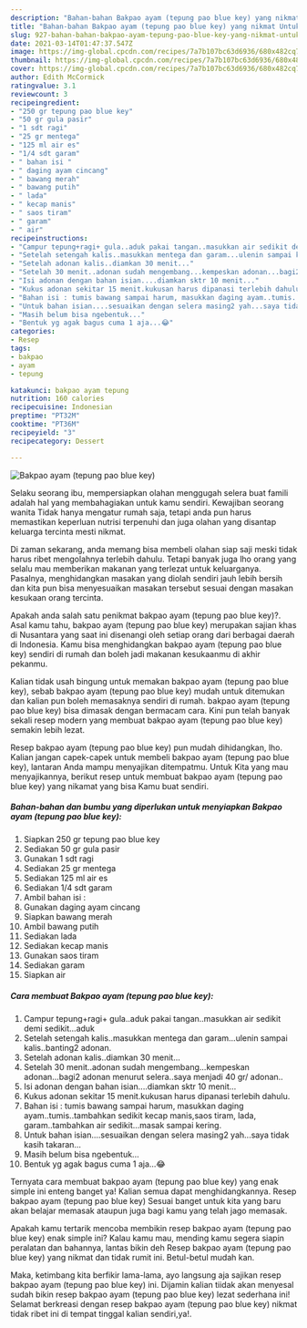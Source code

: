 ```yaml
---
description: "Bahan-bahan Bakpao ayam (tepung pao blue key) yang nikmat Untuk Jualan"
title: "Bahan-bahan Bakpao ayam (tepung pao blue key) yang nikmat Untuk Jualan"
slug: 927-bahan-bahan-bakpao-ayam-tepung-pao-blue-key-yang-nikmat-untuk-jualan
date: 2021-03-14T01:47:37.547Z
image: https://img-global.cpcdn.com/recipes/7a7b107bc63d6936/680x482cq70/bakpao-ayam-tepung-pao-blue-key-foto-resep-utama.jpg
thumbnail: https://img-global.cpcdn.com/recipes/7a7b107bc63d6936/680x482cq70/bakpao-ayam-tepung-pao-blue-key-foto-resep-utama.jpg
cover: https://img-global.cpcdn.com/recipes/7a7b107bc63d6936/680x482cq70/bakpao-ayam-tepung-pao-blue-key-foto-resep-utama.jpg
author: Edith McCormick
ratingvalue: 3.1
reviewcount: 3
recipeingredient:
- "250 gr tepung pao blue key"
- "50 gr gula pasir"
- "1 sdt ragi"
- "25 gr mentega"
- "125 ml air es"
- "1/4 sdt garam"
- " bahan isi "
- " daging ayam cincang"
- " bawang merah"
- " bawang putih"
- " lada"
- " kecap manis"
- " saos tiram"
- " garam"
- " air"
recipeinstructions:
- "Campur tepung+ragi+ gula..aduk pakai tangan..masukkan air sedikit demi sedikit...aduk"
- "Setelah setengah kalis..masukkan mentega dan garam...ulenin sampai kalis..banting2 adonan."
- "Setelah adonan kalis..diamkan 30 menit..."
- "Setelah 30 menit..adonan sudah mengembang...kempeskan adonan...bagi2 adonan menurut selera..saya menjadi 40 gr/ adonan.."
- "Isi adonan dengan bahan isian....diamkan sktr 10 menit..."
- "Kukus adonan sekitar 15 menit.kukusan harus dipanasi terlebih dahulu."
- "Bahan isi : tumis bawang sampai harum, masukkan daging ayam..tumis..tambahkan sedikit kecap manis,saos tiram, lada, garam..tambahkan air sedikit...masak sampai kering."
- "Untuk bahan isian....sesuaikan dengan selera masing2 yah...saya tidak kasih takaran..."
- "Masih belum bisa ngebentuk..."
- "Bentuk yg agak bagus cuma 1 aja...😂"
categories:
- Resep
tags:
- bakpao
- ayam
- tepung

katakunci: bakpao ayam tepung 
nutrition: 160 calories
recipecuisine: Indonesian
preptime: "PT32M"
cooktime: "PT36M"
recipeyield: "3"
recipecategory: Dessert

---
```



![Bakpao ayam (tepung pao blue key)](https://img-global.cpcdn.com/recipes/7a7b107bc63d6936/680x482cq70/bakpao-ayam-tepung-pao-blue-key-foto-resep-utama.jpg)

Selaku seorang ibu, mempersiapkan olahan menggugah selera buat famili adalah hal yang membahagiakan untuk kamu sendiri. Kewajiban seorang  wanita Tidak hanya mengatur rumah saja, tetapi anda pun harus memastikan keperluan nutrisi terpenuhi dan juga olahan yang disantap keluarga tercinta mesti nikmat.

Di zaman  sekarang, anda memang bisa membeli olahan siap saji meski tidak harus ribet mengolahnya terlebih dahulu. Tetapi banyak juga lho orang yang selalu mau memberikan makanan yang terlezat untuk keluarganya. Pasalnya, menghidangkan masakan yang diolah sendiri jauh lebih bersih dan kita pun bisa menyesuaikan masakan tersebut sesuai dengan masakan kesukaan orang tercinta. 



Apakah anda salah satu penikmat bakpao ayam (tepung pao blue key)?. Asal kamu tahu, bakpao ayam (tepung pao blue key) merupakan sajian khas di Nusantara yang saat ini disenangi oleh setiap orang dari berbagai daerah di Indonesia. Kamu bisa menghidangkan bakpao ayam (tepung pao blue key) sendiri di rumah dan boleh jadi makanan kesukaanmu di akhir pekanmu.

Kalian tidak usah bingung untuk memakan bakpao ayam (tepung pao blue key), sebab bakpao ayam (tepung pao blue key) mudah untuk ditemukan dan kalian pun boleh memasaknya sendiri di rumah. bakpao ayam (tepung pao blue key) bisa dimasak dengan bermacam cara. Kini pun telah banyak sekali resep modern yang membuat bakpao ayam (tepung pao blue key) semakin lebih lezat.

Resep bakpao ayam (tepung pao blue key) pun mudah dihidangkan, lho. Kalian jangan capek-capek untuk membeli bakpao ayam (tepung pao blue key), lantaran Anda mampu menyajikan ditempatmu. Untuk Kita yang mau menyajikannya, berikut resep untuk membuat bakpao ayam (tepung pao blue key) yang nikamat yang bisa Kamu buat sendiri.

<!--inarticleads1-->

##### Bahan-bahan dan bumbu yang diperlukan untuk menyiapkan Bakpao ayam (tepung pao blue key):

1. Siapkan 250 gr tepung pao blue key
1. Sediakan 50 gr gula pasir
1. Gunakan 1 sdt ragi
1. Sediakan 25 gr mentega
1. Sediakan 125 ml air es
1. Sediakan 1/4 sdt garam
1. Ambil  bahan isi :
1. Gunakan  daging ayam cincang
1. Siapkan  bawang merah
1. Ambil  bawang putih
1. Sediakan  lada
1. Sediakan  kecap manis
1. Gunakan  saos tiram
1. Sediakan  garam
1. Siapkan  air




<!--inarticleads2-->

##### Cara membuat Bakpao ayam (tepung pao blue key):

1. Campur tepung+ragi+ gula..aduk pakai tangan..masukkan air sedikit demi sedikit...aduk
1. Setelah setengah kalis..masukkan mentega dan garam...ulenin sampai kalis..banting2 adonan.
1. Setelah adonan kalis..diamkan 30 menit...
1. Setelah 30 menit..adonan sudah mengembang...kempeskan adonan...bagi2 adonan menurut selera..saya menjadi 40 gr/ adonan..
1. Isi adonan dengan bahan isian....diamkan sktr 10 menit...
1. Kukus adonan sekitar 15 menit.kukusan harus dipanasi terlebih dahulu.
1. Bahan isi : tumis bawang sampai harum, masukkan daging ayam..tumis..tambahkan sedikit kecap manis,saos tiram, lada, garam..tambahkan air sedikit...masak sampai kering.
1. Untuk bahan isian....sesuaikan dengan selera masing2 yah...saya tidak kasih takaran...
1. Masih belum bisa ngebentuk...
1. Bentuk yg agak bagus cuma 1 aja...😂




Ternyata cara membuat bakpao ayam (tepung pao blue key) yang enak simple ini enteng banget ya! Kalian semua dapat menghidangkannya. Resep bakpao ayam (tepung pao blue key) Sesuai banget untuk kita yang baru akan belajar memasak ataupun juga bagi kamu yang telah jago memasak.

Apakah kamu tertarik mencoba membikin resep bakpao ayam (tepung pao blue key) enak simple ini? Kalau kamu mau, mending kamu segera siapin peralatan dan bahannya, lantas bikin deh Resep bakpao ayam (tepung pao blue key) yang nikmat dan tidak rumit ini. Betul-betul mudah kan. 

Maka, ketimbang kita berfikir lama-lama, ayo langsung aja sajikan resep bakpao ayam (tepung pao blue key) ini. Dijamin kalian tiidak akan menyesal sudah bikin resep bakpao ayam (tepung pao blue key) lezat sederhana ini! Selamat berkreasi dengan resep bakpao ayam (tepung pao blue key) nikmat tidak ribet ini di tempat tinggal kalian sendiri,ya!.

